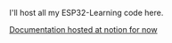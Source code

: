 I'll host all my ESP32-Learning code here.

[Documentation hosted at notion for now](https://opalescent-burrito-086.notion.site/Documentation-on-learning-AZdelivery-ESP32-7c989c99efdb4e3baf163230b9445598)
